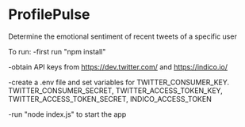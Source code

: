 # ProfilePulse
Determine the emotional sentiment of recent tweets of a specific user

To run:
-first run "npm install"

-obtain API keys from https://dev.twitter.com/ and https://indico.io/

-create a .env file and set variables for TWITTER_CONSUMER_KEY. TWITTER_CONSUMER_SECRET, TWITTER_ACCESS_TOKEN_KEY, TWITTER_ACCESS_TOKEN_SECRET, INDICO_ACCESS_TOKEN 

-run "node index.js" to start the app

